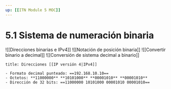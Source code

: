 ```yaml
---
up: [[ITN Module 5 MOC]]
---
```

# 5.1 Sistema de numeración binaria

![[Direcciones binarias e IPv4]]
![[Notación de posición binaria]]
![[Convertir binario a decimal]]
![[Conversión de sistema decimal a binario]]

```ad-seealso
title: Direcciones [[IP versión 4|IPv4]]

- Formato decimal punteado: ==192.168.10.10==
- Octetos: **11000000** **10101000** **00001010** **00001010**
- Dirección de 32 bits: ==11000000 10101000 00001010 00001010== 

```
